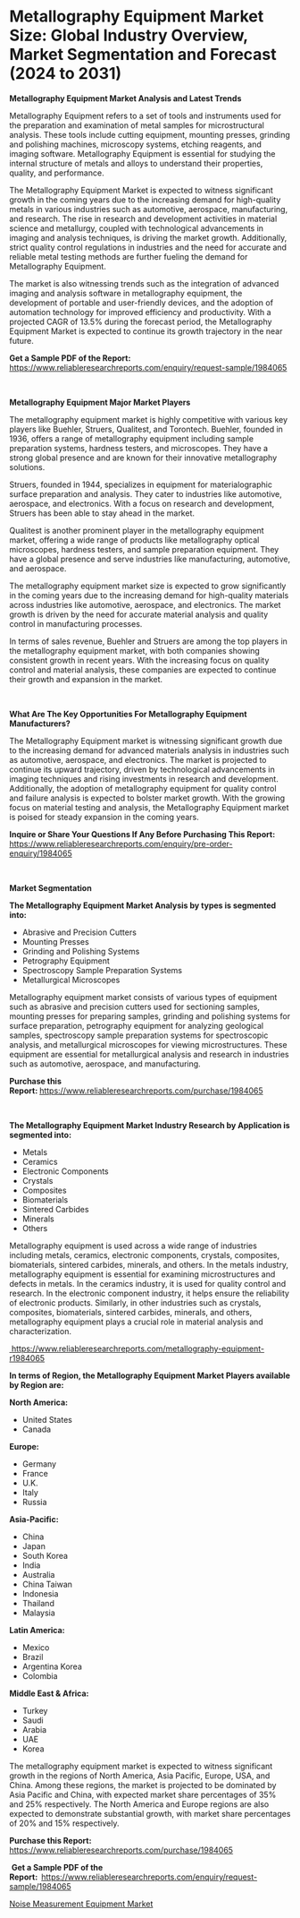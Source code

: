 <p><h1>Metallography Equipment Market Size: Global Industry Overview, Market Segmentation and Forecast (2024 to 2031)</h1></p><p><strong>Metallography Equipment Market Analysis and Latest Trends</strong></p>
<p><p>Metallography Equipment refers to a set of tools and instruments used for the preparation and examination of metal samples for microstructural analysis. These tools include cutting equipment, mounting presses, grinding and polishing machines, microscopy systems, etching reagents, and imaging software. Metallography Equipment is essential for studying the internal structure of metals and alloys to understand their properties, quality, and performance.</p><p>The Metallography Equipment Market is expected to witness significant growth in the coming years due to the increasing demand for high-quality metals in various industries such as automotive, aerospace, manufacturing, and research. The rise in research and development activities in material science and metallurgy, coupled with technological advancements in imaging and analysis techniques, is driving the market growth. Additionally, strict quality control regulations in industries and the need for accurate and reliable metal testing methods are further fueling the demand for Metallography Equipment.</p><p>The market is also witnessing trends such as the integration of advanced imaging and analysis software in metallography equipment, the development of portable and user-friendly devices, and the adoption of automation technology for improved efficiency and productivity. With a projected CAGR of 13.5% during the forecast period, the Metallography Equipment Market is expected to continue its growth trajectory in the near future.</p></p>
<p><strong>Get a Sample PDF of the Report:&nbsp;</strong> <a href="https://www.reliableresearchreports.com/enquiry/request-sample/1984065">https://www.reliableresearchreports.com/enquiry/request-sample/1984065</a></p>
<p>&nbsp;</p>
<p><strong>Metallography Equipment Major Market Players</strong></p>
<p><p>The metallography equipment market is highly competitive with various key players like Buehler, Struers, Qualitest, and Torontech. Buehler, founded in 1936, offers a range of metallography equipment including sample preparation systems, hardness testers, and microscopes. They have a strong global presence and are known for their innovative metallography solutions. </p><p>Struers, founded in 1944, specializes in equipment for materialographic surface preparation and analysis. They cater to industries like automotive, aerospace, and electronics. With a focus on research and development, Struers has been able to stay ahead in the market.</p><p>Qualitest is another prominent player in the metallography equipment market, offering a wide range of products like metallography optical microscopes, hardness testers, and sample preparation equipment. They have a global presence and serve industries like manufacturing, automotive, and aerospace.</p><p>The metallography equipment market size is expected to grow significantly in the coming years due to the increasing demand for high-quality materials across industries like automotive, aerospace, and electronics. The market growth is driven by the need for accurate material analysis and quality control in manufacturing processes.</p><p>In terms of sales revenue, Buehler and Struers are among the top players in the metallography equipment market, with both companies showing consistent growth in recent years. With the increasing focus on quality control and material analysis, these companies are expected to continue their growth and expansion in the market.</p></p>
<p>&nbsp;</p>
<p><strong>What Are The Key Opportunities For Metallography Equipment Manufacturers?</strong></p>
<p><p>The Metallography Equipment market is witnessing significant growth due to the increasing demand for advanced materials analysis in industries such as automotive, aerospace, and electronics. The market is projected to continue its upward trajectory, driven by technological advancements in imaging techniques and rising investments in research and development. Additionally, the adoption of metallography equipment for quality control and failure analysis is expected to bolster market growth. With the growing focus on material testing and analysis, the Metallography Equipment market is poised for steady expansion in the coming years.</p></p>
<p><strong>Inquire or Share Your Questions If Any Before Purchasing This Report:</strong> <a href="https://www.reliableresearchreports.com/enquiry/pre-order-enquiry/1984065">https://www.reliableresearchreports.com/enquiry/pre-order-enquiry/1984065</a></p>
<p>&nbsp;</p>
<p><strong>Market Segmentation</strong></p>
<p><strong>The Metallography Equipment Market Analysis by types is segmented into:</strong></p>
<p><ul><li>Abrasive and Precision Cutters</li><li>Mounting Presses</li><li>Grinding and Polishing Systems</li><li>Petrography Equipment</li><li>Spectroscopy Sample Preparation Systems</li><li>Metallurgical Microscopes</li></ul></p>
<p><p>Metallography equipment market consists of various types of equipment such as abrasive and precision cutters used for sectioning samples, mounting presses for preparing samples, grinding and polishing systems for surface preparation, petrography equipment for analyzing geological samples, spectroscopy sample preparation systems for spectroscopic analysis, and metallurgical microscopes for viewing microstructures. These equipment are essential for metallurgical analysis and research in industries such as automotive, aerospace, and manufacturing.</p></p>
<p><strong>Purchase this Report:&nbsp;</strong><a href="https://www.reliableresearchreports.com/purchase/1984065">https://www.reliableresearchreports.com/purchase/1984065</a></p>
<p>&nbsp;</p>
<p><strong>The Metallography Equipment Market Industry Research by Application is segmented into:</strong></p>
<p><ul><li>Metals</li><li>Ceramics</li><li>Electronic Components</li><li>Crystals</li><li>Composites</li><li>Biomaterials</li><li>Sintered Carbides</li><li>Minerals</li><li>Others</li></ul></p>
<p><p>Metallography equipment is used across a wide range of industries including metals, ceramics, electronic components, crystals, composites, biomaterials, sintered carbides, minerals, and others. In the metals industry, metallography equipment is essential for examining microstructures and defects in metals. In the ceramics industry, it is used for quality control and research. In the electronic component industry, it helps ensure the reliability of electronic products. Similarly, in other industries such as crystals, composites, biomaterials, sintered carbides, minerals, and others, metallography equipment plays a crucial role in material analysis and characterization.</p></p>
<p><a href="https://www.reliableresearchreports.com/metallography-equipment-r1984065">&nbsp;https://www.reliableresearchreports.com/metallography-equipment-r1984065</a></p>
<p><strong>In terms of Region, the Metallography Equipment Market Players available by Region are:</strong></p>
<p>
    <p> <strong> North America: </strong>
        <ul>
            <li>United States</li>
            <li>Canada</li>
        </ul>
        </p> 
    <p> <strong> Europe: </strong>
        <ul>
            <li>Germany</li>
            <li>France</li>
            <li>U.K.</li>
            <li>Italy</li>
            <li>Russia</li>
        </ul>
        </p> 
    <p> <strong> Asia-Pacific: </strong>
        <ul>
            <li>China</li>
            <li>Japan</li>
            <li>South Korea</li>
            <li>India</li>
            <li>Australia</li>
            <li>China Taiwan</li>
            <li>Indonesia</li>
            <li>Thailand</li>
            <li>Malaysia</li>
        </ul>
        </p> 
    <p> <strong> Latin America: </strong>
        <ul>
            <li>Mexico</li>
            <li>Brazil</li>
            <li>Argentina Korea</li>
            <li>Colombia</li>
        </ul>
        </p> 
    <p> <strong> Middle East & Africa: </strong>
        <ul>
            <li>Turkey</li>
            <li>Saudi</li>
            <li>Arabia</li>
            <li>UAE</li>
            <li>Korea</li>
        </ul>
    </p>
    </p>
<p><p>The metallography equipment market is expected to witness significant growth in the regions of North America, Asia Pacific, Europe, USA, and China. Among these regions, the market is projected to be dominated by Asia Pacific and China, with expected market share percentages of 35% and 25% respectively. The North America and Europe regions are also expected to demonstrate substantial growth, with market share percentages of 20% and 15% respectively.</p></p>
<p><strong>Purchase this Report: </strong><a href="https://www.reliableresearchreports.com/purchase/1984065">https://www.reliableresearchreports.com/purchase/1984065</a></p>
<p>&nbsp;<strong>Get a Sample PDF of the Report:&nbsp;&nbsp;</strong><a href="https://www.reliableresearchreports.com/enquiry/request-sample/1984065">https://www.reliableresearchreports.com/enquiry/request-sample/1984065</a></p>
<p><strong></strong></p>
<p><p><a href="https://github.com/sofayahoo2023/Market-Research-Report-List-4/blob/main/noise-measurement-equipment-market.md">Noise Measurement Equipment Market</a></p></p>